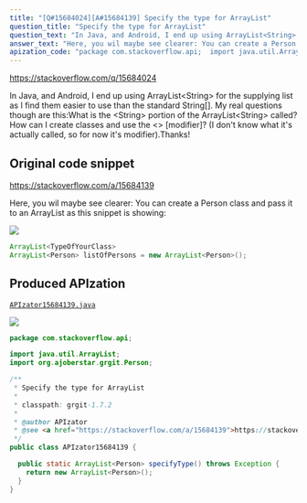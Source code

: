 ```yaml
---
title: "[Q#15684024][A#15684139] Specify the type for ArrayList"
question_title: "Specify the type for ArrayList"
question_text: "In Java, and Android, I end up using ArrayList<String> for the supplying list as I find them easier to use than the standard String[]. My real questions though are this:What is the <String> portion of the ArrayList<String> called?How can I create classes and use the <> [modifier]? (I don't know what it's actually called, so for now it's modifier).Thanks!"
answer_text: "Here, you wil maybe see clearer: You can create a Person class and pass it to an ArrayList as this snippet is showing:"
apization_code: "package com.stackoverflow.api;  import java.util.ArrayList; import org.ajoberstar.grgit.Person;  /**  * Specify the type for ArrayList  *  * classpath: grgit-1.7.2  *  * @author APIzator  * @see <a href=\"https://stackoverflow.com/a/15684139\">https://stackoverflow.com/a/15684139</a>  */ public class APIzator15684139 {    public static ArrayList<Person> specifyType() throws Exception {     return new ArrayList<Person>();   } }"
---
```


https://stackoverflow.com/q/15684024

In Java, and Android, I end up using ArrayList&lt;String&gt; for the supplying list as I find them easier to use than the standard String[]. My real questions though are this:What is the &lt;String&gt; portion of the ArrayList&lt;String&gt; called?How can I create classes and use the &lt;&gt; [modifier]? (I don&#x27;t know what it&#x27;s actually called, so for now it&#x27;s modifier).Thanks!



## Original code snippet

https://stackoverflow.com/a/15684139

Here, you wil maybe see clearer:
You can create a Person class and pass it to an ArrayList as this snippet is showing:

<div class="code-logo"><img src="/stackoverflow.png" /></div>

```java
ArrayList<TypeOfYourClass>
ArrayList<Person> listOfPersons = new ArrayList<Person>();
```

## Produced APIzation

[`APIzator15684139.java`](https://github.com/pasqualesalza/apization-temp-data/raw/master/search/APIzator15684139.java)

<div class="code-logo"><img src="/apizator.png" /></div>

```java
package com.stackoverflow.api;

import java.util.ArrayList;
import org.ajoberstar.grgit.Person;

/**
 * Specify the type for ArrayList
 *
 * classpath: grgit-1.7.2
 *
 * @author APIzator
 * @see <a href="https://stackoverflow.com/a/15684139">https://stackoverflow.com/a/15684139</a>
 */
public class APIzator15684139 {

  public static ArrayList<Person> specifyType() throws Exception {
    return new ArrayList<Person>();
  }
}

```